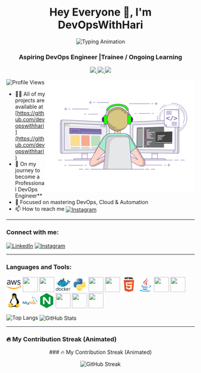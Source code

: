 <h1 align="center">Hey Everyone 👋, I'm DevOpsWithHari</h1>

<div align="center">
  <img src="https://readme-typing-svg.herokuapp.com?size=30&duration=4000&color=36BCF7&center=true&vCenter=true&width=600&lines=Aspiring+DevOps+Engineer;DevOps+Engineer+(Trainee);Ongoing+Learning+Journey" alt="Typing Animation"/>
</div>

<h3 align="center">Aspiring DevOps Engineer |Trainee / Ongoing Learning</h3>

<p align="center">
  <a href="https://github.com/devopswithhari">
    <img src="https://img.shields.io/github/followers/devopswithhari?label=Follow&style=social" />
  </a>
  <a href="https://linkedin.com/in/hareesh-kumar-02045a339">
    <img src="https://img.shields.io/badge/LinkedIn-Hareesh%20Kumar-blue?logo=linkedin&style=flat-square" />
  </a>
  <a href="https://www.instagram.com/devopswithhari">
    <img src="https://img.shields.io/badge/Instagram-@devopswithhari-pink?logo=instagram&style=flat-square" />
  </a>
</p>

<img align="right" alt="Coding" width="400" src="https://raw.githubusercontent.com/devSouvik/devSouvik/master/gif3.gif">

<p align="left">
  <img src="https://komarev.com/ghpvc/?username=devopswithhari&label=Profile%20views&color=0e75b6&style=flat" alt="Profile Views" />
</p>

- 👨‍💻 All of my projects are available at [https://github.com/devopswithhari](https://github.com/devopswithhari)  
- 🚀 On my journey to become a Professional DevOps Engineer**
- 🎯 Focused on mastering DevOps, Cloud & Automation
- 📫 How to reach me <a href="https://www.instagram.com/devopswithhari" target="blank"><img align="center" src="https://raw.githubusercontent.com/rahuldkjain/github-profile-readme-generator/master/src/images/icons/Social/instagram.svg" alt="Instagram" height="20" width="20" /></a>

---

<h3 align="left">Connect with me:</h3>
<p align="left">
  <a href="https://linkedin.com/in/hareesh-kumar-02045a339" target="blank"><img align="center" src="https://raw.githubusercontent.com/rahuldkjain/github-profile-readme-generator/master/src/images/icons/Social/linked-in-alt.svg" alt="LinkedIn" height="30" width="40" /></a>
  <a href="https://instagram.com/devopswithhari" target="blank"><img align="center" src="https://raw.githubusercontent.com/rahuldkjain/github-profile-readme-generator/master/src/images/icons/Social/instagram.svg" alt="Instagram" height="30" width="40" /></a>
</p>

---

<h3 align="left">Languages and Tools:</h3>
<p align="left">
  <img src="https://raw.githubusercontent.com/devicons/devicon/master/icons/amazonwebservices/amazonwebservices-original-wordmark.svg" width="40" height="40"/>
  <img src="https://www.vectorlogo.zone/logos/microsoft_azure/microsoft_azure-icon.svg" width="40" height="40"/>
  <img src="https://www.vectorlogo.zone/logos/gnu_bash/gnu_bash-icon.svg" width="40" height="40"/>
  <img src="https://raw.githubusercontent.com/devicons/devicon/master/icons/docker/docker-original-wordmark.svg" width="40" height="40"/>
  <img src="https://raw.githubusercontent.com/devicons/devicon/master/icons/python/python-original.svg" width="40" height="40"/>
  <img src="https://www.vectorlogo.zone/logos/git-scm/git-scm-icon.svg" width="40" height="40"/>
  <img src="https://www.vectorlogo.zone/logos/grafana/grafana-icon.svg" width="40" height="40"/>
  <img src="https://raw.githubusercontent.com/devicons/devicon/master/icons/html5/html5-original-wordmark.svg" width="40" height="40"/>
  <img src="https://raw.githubusercontent.com/devicons/devicon/master/icons/java/java-original.svg" width="40" height="40"/>
  <img src="https://www.vectorlogo.zone/logos/jenkins/jenkins-icon.svg" width="40" height="40"/>
  <img src="https://www.vectorlogo.zone/logos/kubernetes/kubernetes-icon.svg" width="40" height="40"/>
  <img src="https://raw.githubusercontent.com/devicons/devicon/master/icons/linux/linux-original.svg" width="40" height="40"/>
  <img src="https://raw.githubusercontent.com/devicons/devicon/master/icons/mysql/mysql-original-wordmark.svg" width="40" height="40"/>
  <img src="https://raw.githubusercontent.com/devicons/devicon/master/icons/nginx/nginx-original.svg" width="40" height="40"/>
  <img src="https://www.vectorlogo.zone/logos/getpostman/getpostman-icon.svg" width="40" height="40"/>
  <img src="https://raw.githubusercontent.com/detain/svg-logos/780f25886640cef088af994181646db2f6b1a3f8/svg/selenium-logo.svg" width="40" height="40"/>
  <img src="https://www.vectorlogo.zone/logos/springio/springio-icon.svg" width="40" height="40"/>
</p>

<p><img align="left" src="https://github-readme-stats.vercel.app/api/top-langs?username=devopswithhari&show_icons=true&locale=en&layout=compact&theme=vue&hide_border=true" alt="Top Langs" /></p>

<p>&nbsp;<img align="center" src="https://github-readme-stats.vercel.app/api?username=devopswithhari&show_icons=true&locale=en&theme=vue&hide_border=true" alt="GitHub Stats" /></p>

---

### 🔥 My Contribution Streak (Animated)

<p align="center">
  ### 🔥 My Contribution Streak (Animated)

<p align="center">
  <img src="https://github-readme-streak-stats.herokuapp.com/?user=devopswithhari&theme=radical&hide_border=true&background=0D11117&stroke=0000&ring=FF6E96&fire=FF6E96&currStreakNum=FFFFFF&sideNums=FFFFFF&currStreakLabel=FF6E96&sideLabels=FFFFFF&dates=AAAAAA" alt="GitHub Streak"/>
</p>

</p>
